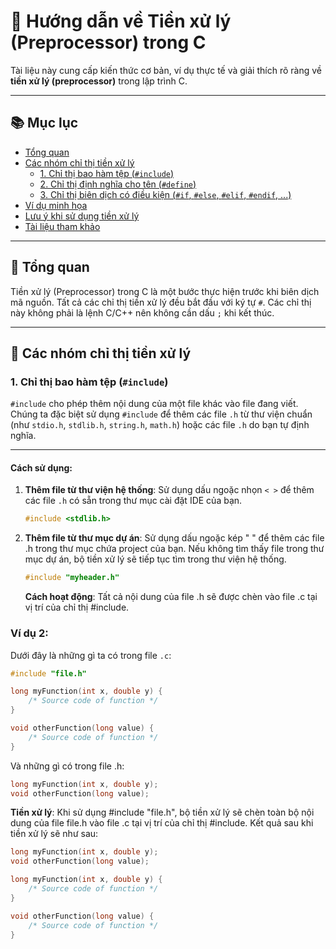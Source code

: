 # 📖 Hướng dẫn về Tiền xử lý (Preprocessor) trong C

Tài liệu này cung cấp kiến thức cơ bản, ví dụ thực tế và giải thích rõ ràng về **tiền xử lý (preprocessor)** trong lập trình C.

---

## 📚 Mục lục

- [Tổng quan](#tổng-quan)
- [Các nhóm chỉ thị tiền xử lý](#các-nhóm-chỉ-thị-tiền-xử-lý)
  - [1. Chỉ thị bao hàm tệp (`#include`)](#1-chỉ-thị-bao-hàm-tệp-include)
  - [2. Chỉ thị định nghĩa cho tên (`#define`)](#2-chỉ-thị-định-nghĩa-cho-tên-define)
  - [3. Chỉ thị biên dịch có điều kiện (`#if`, `#else`, `#elif`, `#endif`, ...)](#3-chỉ-thị-biên-dịch-có-điều-kiện-if-else-elif-endif-)
- [Ví dụ minh họa](#ví-dụ-minh-họa)
- [Lưu ý khi sử dụng tiền xử lý](#lưu-ý-khi-sử-dụng-tiền-xử-lý)
- [Tài liệu tham khảo](#tài-liệu-tham-khảo)

---

## 🧠 Tổng quan

Tiền xử lý (Preprocessor) trong C là một bước thực hiện trước khi biên dịch mã nguồn. Tất cả các chỉ thị tiền xử lý đều bắt đầu với ký tự `#`. Các chỉ thị này không phải là lệnh C/C++ nên không cần dấu `;` khi kết thúc.

---

## 🔧 Các nhóm chỉ thị tiền xử lý

### 1. Chỉ thị bao hàm tệp (`#include`)

`#include` cho phép thêm nội dung của một file khác vào file đang viết. Chúng ta đặc biệt sử dụng `#include` để thêm các file `.h` từ thư viện chuẩn (như `stdio.h`, `stdlib.h`, `string.h`, `math.h`) hoặc các file `.h` do bạn tự định nghĩa.

---

#### Cách sử dụng:

1. **Thêm file từ thư viện hệ thống**:
   Sử dụng dấu ngoặc nhọn `< >` để thêm các file `.h` có sẵn trong thư mục cài đặt IDE của bạn.
   ```c
   #include <stdlib.h>
   ```
2. **Thêm file từ thư mục dự án**: 
   Sử dụng dấu ngoặc kép " " để thêm các file .h trong thư mục chứa project của bạn. Nếu không tìm thấy file trong thư mục dự án, bộ tiền xử lý sẽ tiếp tục tìm trong thư viện hệ thống.
   ```c
   #include "myheader.h"
   ```
   **Cách hoạt động**:
   Tất cả nội dung của file .h sẽ được chèn vào file .c tại vị trí của chỉ thị #include.
### Ví dụ 2:

Dưới đây là những gì ta có trong file `.c`:

```c
#include "file.h"

long myFunction(int x, double y) {
    /* Source code of function */
}

void otherFunction(long value) {
    /* Source code of function */
}
```
Và những gì có trong file .h:
```c
long myFunction(int x, double y);
void otherFunction(long value);
```
**Tiền xử lý**:
Khi sử dụng #include "file.h", bộ tiền xử lý sẽ chèn toàn bộ nội dung của file file.h vào file .c tại vị trí của chỉ thị #include. Kết quả sau khi tiền xử lý sẽ như sau:
```c
long myFunction(int x, double y);
void otherFunction(long value);

long myFunction(int x, double y) {
    /* Source code of function */
}

void otherFunction(long value) {
    /* Source code of function */
}
```
